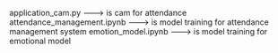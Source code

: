 application_cam.py ---> is cam for attendance
attendance_management.ipynb ---> is model training for attendance management system
emotion_model.ipynb ---> is model training for emotional model
